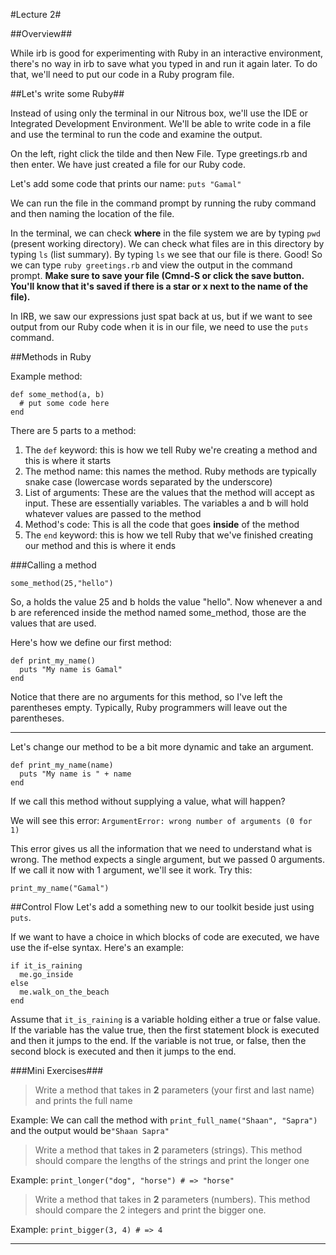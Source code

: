#Lecture 2#

##Overview##

While irb is good for experimenting with Ruby in an interactive environment, there's no way in irb to save what you typed in and run it again later. To do that, we'll need to put our code in a Ruby program file.

##Let's write some Ruby##

Instead of using only the terminal in our Nitrous box, we'll use the IDE or Integrated Development Environment. We'll be able to write code in a file and use the terminal to run the code and examine the output.

On the left, right click the tilde and then New File. Type greetings.rb and then enter. We have just created a file for our Ruby code.

Let's add some code that prints our name: `puts "Gamal"`

We can run the file in the command prompt by running the ruby command and then naming the location of the file.

In the terminal, we can check **where** in the file system we are by typing `pwd` (present working directory). We can check what files are in this directory by typing `ls` (list summary). By typing `ls` we see that our file is there. Good! So we can type `ruby greetings.rb` and view the output in the command prompt. **Make sure to save your file (Cmnd-S or click the save button. You'll know that it's saved if there is a star or x next to the name of the file).**

In IRB, we saw our expressions just spat back at us, but if we want to see output from our Ruby code when it is in our file, we need to use the `puts` command.


##Methods in Ruby

Example method:
```
def some_method(a, b)
  # put some code here
end
```

There are 5 parts to a method:

1. The `def` keyword: this is how we tell Ruby we're creating a method and this is where it starts
2. The method name: this names the method. Ruby methods are typically snake case (lowercase words separated by the underscore)
3. List of arguments: These are the values that the method will accept as input. These are essentially variables. The variables a and b will hold whatever values are passed to the method
4. Method's code: This is all the code that goes **inside** of the method
5. The `end` keyword: this is how we tell Ruby that we've finished creating our method and this is where it ends

###Calling a method

```
some_method(25,"hello")
```

So, a holds the value 25 and b holds the value "hello". Now whenever a and b are referenced inside the method named some_method, those are the values that are used.

Here's how we define our first method:

```
def print_my_name()
  puts "My name is Gamal"
end
```

Notice that there are no arguments for this method, so I've left the parentheses empty. Typically, Ruby programmers will leave out the parentheses.


<hr>

Let's change our method to be a bit more dynamic and take an argument.

```
def print_my_name(name)
  puts "My name is " + name
end
```

If we call this method without supplying a value, what will happen?

We will see this error: `ArgumentError: wrong number of arguments (0 for 1)`

This error gives us all the information that we need to understand what is wrong. The method expects a single argument, but we passed 0 arguments. If we call it now with 1 argument, we'll see it work. Try this:

```
print_my_name("Gamal")
```

##Control Flow
Let's add a something new to our toolkit beside just using `puts`.

If we want to have a choice in which blocks of code are executed, we have use the if-else syntax. Here's an example:

```
if it_is_raining
  me.go_inside
else
  me.walk_on_the_beach
end
```
Assume that `it_is_raining` is a variable holding either a true or false value. If the variable has the value true, then the first statement block is executed and then it jumps to the end. If the variable is not true, or false, then the second block is executed and then it jumps to the end.


###Mini Exercises###

>Write a method that takes in **2** parameters (your first and last name) and prints the full name

Example: We can call the method with `print_full_name("Shaan", "Sapra")` and the output would be`"Shaan Sapra"`

>Write a method that takes in **2** parameters (strings). This method should compare the lengths of the strings and print the longer one

Example: `print_longer("dog", "horse") # => "horse"`

>Write a method that takes in **2** parameters (numbers). This method should compare the 2 integers and print the bigger one.

Example: `print_bigger(3, 4) # => 4`

<hr>

